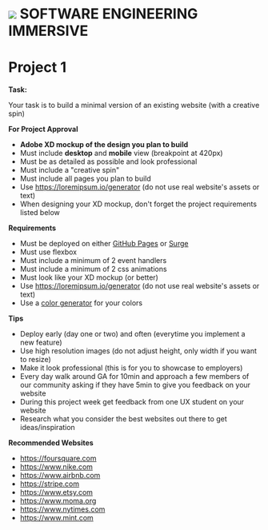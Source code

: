 # ![](https://ga-dash.s3.amazonaws.com/production/assets/logo-9f88ae6c9c3871690e33280fcf557f33.png)  SOFTWARE ENGINEERING IMMERSIVE

# Project 1

**Task:** 

Your task is to build a minimal version of an existing website (with a creative spin)

**For Project Approval**

- **Adobe XD mockup of the design you plan to build**
- Must include **desktop** and **mobile** view (breakpoint at 420px)
- Must be as detailed as possible and look professional
- Must include a "creative spin"
- Must include all pages you plan to build
- Use https://loremipsum.io/generator (do not use real website's assets or text)
- When designing your XD mockup, don't forget the project requirements listed below

**Requirements**

- Must be deployed on either [GitHub Pages](https://pages.github.com) or [Surge](https://surge.sh/)
- Must use flexbox
- Must include a minimum of 2 event handlers
- Must include a minimum of 2 css animations
- Must look like your XD mockup (or better)
- Use https://loremipsum.io/generator (do not use real website's assets or text)
- Use a [color generator](https://mycolor.space) for your colors

**Tips**

- Deploy early (day one or two) and often (everytime you implement a new feature)
- Use high resolution images (do not adjust height, only width if you want to resize)
- Make it look professional (this is for you to showcase to employers)
- Every day walk around GA for 10min and approach a few members of our community asking if they have 5min to give you feedback on your website
- During this project week get feedback from one UX student on your website
- Research what you consider the best websites out there to get ideas/inspiration

**Recommended Websites**

- https://foursquare.com
- https://www.nike.com
- https://www.airbnb.com
- https://stripe.com
- https://www.etsy.com
- https://www.moma.org
- https://www.nytimes.com
- https://www.mint.com
